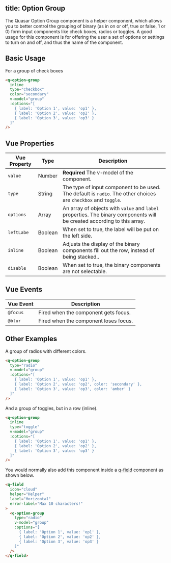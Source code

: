 title: Option Group
---

The Quasar Option Group component is a helper component, which allows you to better control the grouping of binary (as in on or off, true or false, 1 or 0) form input components like check boxes, radios or toggles. A good usage for this component is for offering the user a set of options or settings to turn on and off, and thus the name of the component.

## Basic Usage

For a group of check boxes

```html
<q-option-group
  inline
  type="checkbox"
  color="secondary"
  v-model="group"
  :options="[
    { label: 'Option 1', value: 'op1' },
    { label: 'Option 2', value: 'op2' },
    { label: 'Option 3', value: 'op3' }
  ]"
/>
```

## Vue Properties
| Vue Property | Type | Description |
| --- | --- | --- |
| `value` |  Number | **Required** The v-model of the component. |
| `type` | String | The type of input component to be used. The default is `radio`. The other choices are `checkbox` and `toggle`. |
| `options` | Array | An array of objects with `value` and `label` properties. The binary components will be created according to this array. |
| `leftLabe` | Boolean | When set to true, the label will be put on the left side. |
| `inline` | Boolean | Adjusts the display of the binary components fill out the row, instead of being stacked.. |
| `disable` | Boolean | When set to true, the binary components are not selectable. |

## Vue Events
| Vue Event | Description |
| --- | --- |
| `@focus` | Fired when the component gets focus. |
| `@blur` | Fired when the component loses focus. |

## Other Examples
A group of radios with different colors.
```html
<q-option-group
  type="radio"
  v-model="group"
  :options="[
    { label: 'Option 1', value: 'op1' },
    { label: 'Option 2', value: 'op2', color: 'secondary' },
    { label: 'Option 3', value: 'op3', color: 'amber' }
  ]"
/>
```

And a group of toggles, but in a row (inline).

```html
<q-option-group
  inline
  type="toggle"
  v-model="group"
  :options="[
    { label: 'Option 1', value: 'op1' },
    { label: 'Option 2', value: 'op2' },
    { label: 'Option 3', value: 'op3' }
  ]"
/>
```

You would normally also add this component inside a [q-field](/components/field.html) component as shown below.

```html
<q-field
  icon="cloud"
  helper="Helper"
  label="Horizontal"
  error-label="Max 10 characters!"
>
  <q-option-group
    type="radio"
    v-model="group"
    :options="[
      { label: 'Option 1', value: 'op1' },
      { label: 'Option 2', value: 'op2' },
      { label: 'Option 3', value: 'op3' }
    ]"
  />
</q-field>
```